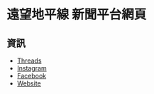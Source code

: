 # 遠望地平線 新聞平台網頁

## 資訊

- [Threads](https://www.threads.com/@farhorizonnews?igshid=NTc4MTIwNjQ2YQ==)
- [Instagram](https://www.instagram.com/farhorizonnews?igsh=eng1ZThsazJlZmRo)
- [Facebook]()
- [Website]()
